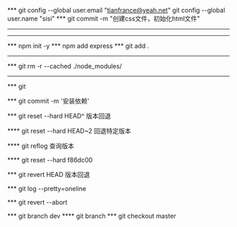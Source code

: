*** git config --global user.email "tianfrance@yeah.net" git config --global user.name "sisi"
*** git commit -m "创建css文件，初始化html文件"
*** 
*** 
*** npm init -y
*** npm add express
*** git add .
*** 
*** git rm -r --cached ./node_modules/
*** 
*** git 

***  git commit -m '安装依赖'

***  git reset --hard HEAD^ 版本回退

****  git reset --hard HEAD~2 回退特定版本

****  git reflog 查询版本

****   git reset --hard f86dc00

***  git revert HEAD 版本回退

***   git log --pretty=oneline


*** git revert --abort

*** git branch dev
**** git branch
***  git checkout master


